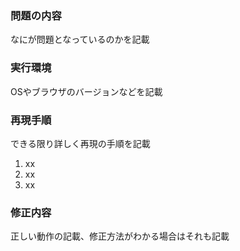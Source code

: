 
### 問題の内容
なにが問題となっているのかを記載

### 実行環境
OSやブラウザのバージョンなどを記載

### 再現手順
できる限り詳しく再現の手順を記載
1. xx
2. xx
3. xx

### 修正内容
正しい動作の記載、修正方法がわかる場合はそれも記載

